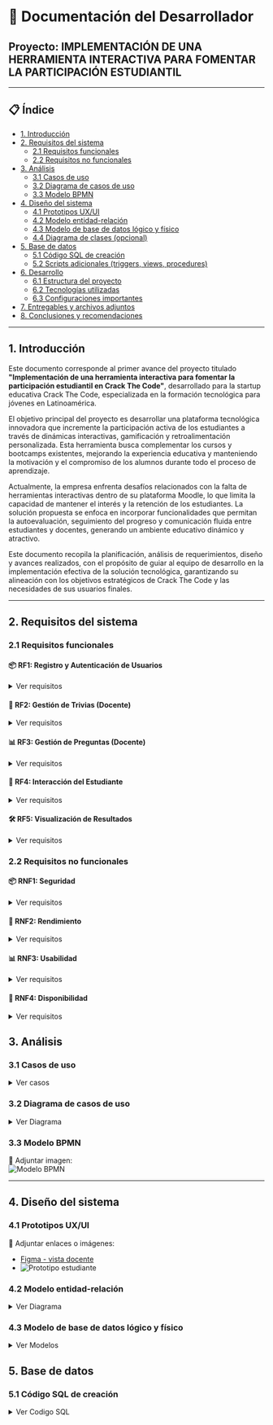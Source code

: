 # 📘 Documentación del Desarrollador  
## Proyecto: IMPLEMENTACIÓN DE UNA HERRAMIENTA INTERACTIVA PARA FOMENTAR LA PARTICIPACIÓN ESTUDIANTIL

---

## 📋 Índice

- [1. Introducción](#1-introducción)
- [2. Requisitos del sistema](#2-requisitos-del-sistema)
  - [2.1 Requisitos funcionales](#21-requisitos-funcionales)
  - [2.2 Requisitos no funcionales](#22-requisitos-no-funcionales)
- [3. Análisis](#3-análisis)
  - [3.1 Casos de uso](#31-casos-de-uso)
  - [3.2 Diagrama de casos de uso](#32-diagrama-de-casos-de-uso)
  - [3.3 Modelo BPMN](#33-modelo-bpmn)
- [4. Diseño del sistema](#4-diseño-del-sistema)
  - [4.1 Prototipos UX/UI](#41-prototipos-uxui)
  - [4.2 Modelo entidad-relación](#42-modelo-entidad-relación)
  - [4.3 Modelo de base de datos lógico y físico](#43-modelo-de-base-de-datos-lógico-y-físico)
  - [4.4 Diagrama de clases (opcional)](#44-diagrama-de-clases-opcional)
- [5. Base de datos](#5-base-de-datos)
  - [5.1 Código SQL de creación](#51-código-sql-de-creación)
  - [5.2 Scripts adicionales (triggers, views, procedures)](#52-scripts-adicionales-triggers-views-procedures)
- [6. Desarrollo](#6-desarrollo)
  - [6.1 Estructura del proyecto](#61-estructura-del-proyecto)
  - [6.2 Tecnologías utilizadas](#62-tecnologías-utilizadas)
  - [6.3 Configuraciones importantes](#63-configuraciones-importantes)
- [7. Entregables y archivos adjuntos](#7-entregables-y-archivos-adjuntos)
- [8. Conclusiones y recomendaciones](#8-conclusiones-y-recomendaciones)

---

## 1. Introducción

Este documento corresponde al primer avance del proyecto titulado **"Implementación de una herramienta interactiva para fomentar la participación estudiantil en Crack The Code"**, desarrollado para la startup educativa Crack The Code, especializada en la formación tecnológica para jóvenes en Latinoamérica.

El objetivo principal del proyecto es desarrollar una plataforma tecnológica innovadora que incremente la participación activa de los estudiantes a través de dinámicas interactivas, gamificación y retroalimentación personalizada. Esta herramienta busca complementar los cursos y bootcamps existentes, mejorando la experiencia educativa y manteniendo la motivación y el compromiso de los alumnos durante todo el proceso de aprendizaje.

Actualmente, la empresa enfrenta desafíos relacionados con la falta de herramientas interactivas dentro de su plataforma Moodle, lo que limita la capacidad de mantener el interés y la retención de los estudiantes. La solución propuesta se enfoca en incorporar funcionalidades que permitan la autoevaluación, seguimiento del progreso y comunicación fluida entre estudiantes y docentes, generando un ambiente educativo dinámico y atractivo.

Este documento recopila la planificación, análisis de requerimientos, diseño y avances realizados, con el propósito de guiar al equipo de desarrollo en la implementación efectiva de la solución tecnológica, garantizando su alineación con los objetivos estratégicos de Crack The Code y las necesidades de sus usuarios finales.


---

## 2. Requisitos del sistema

### 2.1 Requisitos funcionales
#### 📦 RF1: Registro y Autenticación de Usuarios
<details>
  <summary>Ver requisitos</summary>

- RF1.1: El sistema debe permitir el registro de usuarios (docentes y estudiantes) con una dirección de email válida y una contraseña de mínimo 8 caracteres.
- RF1.2: El sistema debe permitir a los usuarios iniciar sesión con email y contraseña registrados.
- RF1.3: El sistema debe permitir la recuperación de contraseña mediante envío de enlace de restablecimiento al correo electrónico del usuario.

</details>

#### 🎯 RF2: Gestión de Trivias (Docente)
<details>
  <summary>Ver requisitos</summary>

- RF2.1: El sistema debe permitir al docente crear una trivia ingresando un título (mínimo 5 caracteres) y una descripción (opcional).
- RF2.2: El sistema debe permitir listar todas las trivias creadas por el docente actual, mostrando al menos título, número de preguntas y fecha de creación.
- RF2.3: El sistema debe permitir editar el título y descripción de una trivia existente.
- RF2.4: El sistema debe permitir eliminar trivias creadas por el docente actual.

</details>

#### 📊 RF3: Gestión de Preguntas (Docente)
<details>
  <summary>Ver requisitos</summary>

- RF3.1: El sistema debe permitir al docente agregar preguntas de opción múltiple a una trivia, especificando el enunciado, al menos 2 opciones, y una opción correcta.
- RF3.2: El sistema debe permitir al docente agregar preguntas de tipo verdadero/falso.
- RF3.3: El sistema debe permitir al docente editar el enunciado, las opciones y la respuesta correcta de una pregunta existente.
- RF3.4: El sistema debe permitir eliminar preguntas de una trivia.

</details>

#### 🧮 RF4: Interacción del Estudiante
<details>
  <summary>Ver requisitos</summary>

- RF4.1: El sistema debe permitir a un estudiante registrado ver la lista de trivias disponibles para su cuenta, incluyendo título y estado (completada/no completada).
- RF4.2: El sistema debe permitir que un estudiante seleccione una trivia y responda todas las preguntas en una sola sesión.
- RF4.3: El sistema debe almacenar el intento del estudiante, incluyendo sus respuestas, la trivia respondida y la fecha del intento.

</details>

#### 🛠️ RF5: Visualización de Resultados
<details>
  <summary>Ver requisitos</summary>

- RF5.1: Al finalizar una trivia, el sistema debe mostrar al estudiante un resumen con su puntaje total (porcentaje de aciertos), número de respuestas correctas/incorrectas y las respuestas correctas de cada pregunta.
- RF5.2: El sistema debe permitir al docente consultar un historial de intentos de cada trivia, filtrando por estudiante y fecha, mostrando para cada intento: nombre del estudiante, fecha del intento y puntaje obtenido.

</details>

### 2.2 Requisitos no funcionales
#### 📦 RNF1: Seguridad
<details>
  <summary>Ver requisitos</summary>

- RNF1.1: Las contraseñas de todos los usuarios deben almacenarse cifradas con el algoritmo BCrypt.
- RNF1.2: El sistema debe implementar protección contra ataques comunes: CSRF, XSS y SQL Injection (verificable mediante pruebas de penetración).
- RNF1.3: Solo los usuarios autenticados pueden acceder a funcionalidades privadas del sistema (verificable mediante pruebas de roles).

</details>

#### 🎯 RNF2: Rendimiento
<details>
  <summary>Ver requisitos</summary>

- RNF2.1: El sistema debe ser capaz de manejar al menos 100 usuarios activos simultáneamente sin pérdida de funcionalidad.
- RNF2.2: El tiempo de carga de una trivia (preguntas + opciones) no debe superar los 2 segundos bajo carga normal (medido con herramientas de pruebas de rendimiento como JMeter o Apache Benchmark).

</details>

#### 📊 RNF3: Usabilidad
<details>
  <summary>Ver requisitos</summary>

- RNF3.1: La interfaz del sistema debe permitir a un usuario nuevo completar el registro y responder una trivia en menos de 5 minutos sin ayuda externa (verificable mediante pruebas de usabilidad).
- RNF3.2: El sistema debe ser accesible desde dispositivos móviles y de escritorio, utilizando diseño responsive (verificable con herramientas como Chrome DevTools)

</details>

#### 🧮 RNF4: Disponibilidad
<details>
  <summary>Ver requisitos</summary>

- RNF4.1: El sistema debe estar disponible al menos el 99% del tiempo mensual (medido por el proveedor de hosting, como Render).
- RNF4.2: El sistema debe mostrar un mensaje de error amigable en caso de fallas de conexión o errores del servidor.

</details>



## 3. Análisis

### 3.1 Casos de uso
<details>
  <summary>Ver casos</summary>

#### Módulo 1 : Autenticación Y Gestión De Usuarios  
**Objetivo:** Permitir el acceso seguro al sistema y la gestión básica de cuentas.

- **CU01 – Registrarse**  
  - **Actor Principal:** Docente / Estudiante / Administrador  
  - **Precondiciones:** El usuario no debe estar registrado.  
  - **Flujo Principal:**  
    1. Accede al formulario de registro.  
    2. Ingresa nombre, correo, contraseña y rol.  
    3. El sistema valida que el correo no esté registrado.  
    4. El sistema cifra la contraseña (BCrypt) y registra al usuario.  
    5. Se redirige al login.  
  - **Flujos Alternativos:**  
    3a. Si el correo ya existe, se muestra un mensaje de error.  
  - **Postcondiciones:** La cuenta se crea y el usuario puede iniciar sesión.

- **CU02 – Iniciar sesión**  
  - **Actor Principal:** Todos los usuarios  
  - **Precondiciones:** El usuario debe estar registrado.  
  - **Flujo Principal:**  
    1. Accede al login.  
    2. Ingresa correo y contraseña.  
    3. El sistema valida credenciales y redirige según el rol.  
  - **Flujos Alternativos:**  
    3a. Si las credenciales no coinciden, muestra error.  
  - **Postcondiciones:** Acceso concedido al sistema.

- **CU03 – Cerrar sesión**  
  - **Actor Principal:** Todos los usuarios  
  - **Precondiciones:** Usuario autenticado.  
  - **Flujo Principal:**  
    1. Clic en “Cerrar sesión”.  
    2. El sistema invalida la sesión.  
    3. Redirige al login.  
  - **Postcondiciones:** Sesión cerrada correctamente.

- **CU04 – Recuperar contraseña**  
  - **Actor Principal:** Todos los usuarios  
  - **Precondiciones:** Correo registrado.  
  - **Flujo Principal:**  
    1. Accede a "¿Olvidaste tu contraseña?".  
    2. Ingresa su correo.  
    3. El sistema envía enlace de recuperación.  
    4. Define una nueva contraseña.  
  - **Flujos Alternativos:**  
    2a. Si el correo no está registrado, se muestra error.  
  - **Postcondiciones:** Contraseña actualizada.

---

#### Módulo 2 : Gestión de Trivias (Docente)  
**Objetivo:** Permitir al docente crear, administrar y editar trivias educativas.

- **CU05 – Ver Dashboard de trivias propias**  
  - **Actor Principal:** Docente  
  - **Precondiciones:** Autenticado como docente.  
  - **Flujo Principal:**  
    1. Accede al panel de trivias.  
    2. El sistema muestra sus trivias activas.  
  - **Flujos Alternativos:**  
    Si no hay trivias, se muestra un mensaje vacío.  
  - **Postcondiciones:** Trivias listadas en el panel.

- **CU06 – Crear nueva trivia**  
  - **Actor Principal:** Docente  
  - **Precondiciones:** Sesión activa.  
  - **Flujo Principal:**  
    1. Accede a “Crear trivia”.  
    2. Llena título, descripción y tiempo.  
    3. El sistema guarda la trivia.  
  - **Flujos Alternativos:**  
    Si falta un campo obligatorio, muestra error.  
  - **Postcondiciones:** Trivia registrada.

- **CU07 – Ver listado de preguntas de una trivia**  
  - **Actor Principal:** Docente  
  - **Precondiciones:** Trivia existente.  
  - **Flujo Principal:**  
    1. Entra al detalle de la trivia.  
    2. Se listan las preguntas asociadas.  
  - **Postcondiciones:** Visualiza las preguntas de esa trivia.

- **CU08 – Agregar pregunta a trivia**  
  - **Actor Principal:** Docente  
  - **Precondiciones:** Trivia existente.  
  - **Flujo Principal:**  
    1. Clic en “Agregar pregunta”.  
    2. Define tipo, enunciado, opciones, respuesta correcta.  
    3. El sistema guarda la pregunta.  
  - **Flujos Alternativos:**  
    Si no hay respuesta marcada, muestra advertencia.  
  - **Postcondiciones:** Pregunta añadida.

- **CU09 – Editar trivia existente**  
  - **Actor Principal:** Docente  
  - **Precondiciones:** Trivia creada por el docente.  
  - **Flujo Principal:**  
    1. Accede a trivia.  
    2. Modifica campos.  
    3. Guarda cambios.  
  - **Postcondiciones:** Trivia actualizada.

- **CU10 – Eliminar trivia**  
  - **Actor Principal:** Docente  
  - **Precondiciones:** Ser propietario de la trivia.  
  - **Flujo Principal:**  
    1. Clic en “Eliminar trivia”.  
    2. Confirma la acción.  
    3. El sistema borra la trivia y preguntas asociadas.  
  - **Postcondiciones:** Trivia eliminada.

- **CU11 – Editar pregunta existente**  
  - **Actor Principal:** Docente  
  - **Precondiciones:** Pregunta ya registrada.  
  - **Flujo Principal:**  
    1. Accede a la pregunta.  
    2. Edita el enunciado, tipo u opciones.  
    3. Guarda cambios.  
  - **Postcondiciones:** Pregunta modificada.

- **CU12 – Eliminar pregunta**  
  - **Actor Principal:** Docente  
  - **Precondiciones:** Pregunta existente.  
  - **Flujo Principal:**  
    1. Elige la pregunta.  
    2. Confirma eliminación.  
    3. El sistema la elimina.  
  - **Postcondiciones:** Pregunta removida.

---

#### Módulo 3 : Evaluación y Resultados (Docente)  
**Objetivo:** Brindar herramientas al docente para el seguimiento del desempeño estudiantil.

- **CU13 – Ver resultados de los estudiantes**  
  - **Actor Principal:** Docente  
  - **Precondiciones:** Estudiantes han respondido a la trivia.  
  - **Flujo Principal:**  
    1. Accede a “Ver resultados”.  
    2. El sistema muestra lista con nombres, puntajes, fechas.  
  - **Postcondiciones:** Resultados visibles.

- **CU14 – Ver detalle de respuestas por estudiante**  
  - **Actor Principal:** Docente  
  - **Precondiciones:** Al menos un intento registrado.  
  - **Flujo Principal:**  
    1. Selecciona a un estudiante.  
    2. Se muestran sus respuestas por pregunta.  
  - **Postcondiciones:** Docente accede a análisis individual.

---

#### Módulo 4 : Participación Estudiantil  
**Objetivo:** Facilitar a los estudiantes el acceso y resolución de trivias asignadas.

- **CU15 – Ver lista de trivias disponibles**  
  - **Actor Principal:** Estudiante  
  - **Precondiciones:** Sesión activa.  
  - **Flujo Principal:**  
    1. Accede a la sección “Mis trivias”.  
    2. Se muestran trivias habilitadas.  
  - **Postcondiciones:** Estudiante conoce sus trivias pendientes.

- **CU16 – Iniciar trivia asignada**  
  - **Actor Principal:** Estudiante  
  - **Precondiciones:** Trivia disponible y no respondida.  
  - **Flujo Principal:**  
    1. Selecciona trivia.  
    2. Se muestra introducción o instrucciones.  
    3. Inicia la trivia.  
  - **Postcondiciones:** Sesión de trivia en progreso.

- **CU17 – Responder preguntas de trivia**  
  - **Actor Principal:** Estudiante  
  - **Precondiciones:** Trivia iniciada.  
  - **Flujo Principal:**  
    1. Lee pregunta.  
    2. Selecciona respuesta.  
    3. Clic en siguiente.  
  - **Flujos Alternativos:**  
    Si no responde, sistema no deja avanzar.  
  - **Postcondiciones:** Respuestas guardadas temporalmente.

- **CU18 – Finalizar trivia y enviar respuestas**  
  - **Actor Principal:** Estudiante  
  - **Precondiciones:** Trivia en progreso.  
  - **Flujo Principal:**  
    1. Clic en “Finalizar trivia”.  
    2. El sistema registra intento, puntaje y tiempo.  
  - **Postcondiciones:** Trivia finalizada.

- **CU19 – Ver resultados (puntaje y feedback)**  
  - **Actor Principal:** Estudiante  
  - **Precondiciones:** Trivia finalizada.  
  - **Flujo Principal:**  
    1. El sistema muestra resultados automáticamente.  
    2. Se ve puntaje, preguntas correctas e incorrectas.  
  - **Postcondiciones:** Feedback completo al estudiante.

---

#### Módulo 5 : Administración y Monitoreo del Sistema  
**Objetivo:** Supervisar la actividad del sistema, usuarios y métricas clave.

- **CU20 – Ver listado general de usuarios**  
  - **Actor Principal:** Administrador  
  - **Precondiciones:** Acceso administrativo.  
  - **Flujo Principal:**  
    1. Accede al módulo de usuarios.  
    2. Se muestra lista completa con datos y rol.  
  - **Postcondiciones:** Lista visible para gestión.

- **CU21 – Deshabilitar cuenta de usuario**  
  - **Actor Principal:** Administrador  
  - **Precondiciones:** Usuario seleccionado.  
  - **Flujo Principal:**  
    1. Clic en deshabilitar.  
    2. Confirma la acción.  
    3. El sistema cambia el estado a “inactivo”.  
  - **Postcondiciones:** Usuario bloqueado.

- **CU22 – Gestionar reportes y sesiones**  
  - **Actor Principal:** Administrador  
  - **Precondiciones:** Acceso al panel de reportes.  
  - **Flujo Principal:**  
    1. Accede a “Reportes”.  
    2. Filtra por fechas, rol u otra variable.  
    3. Visualiza gráficos y estadísticas.  
    4. Exporta si lo desea.  
  - **Postcondiciones:** Informes generados para análisis.

</details>


### 3.2 Diagrama de casos de uso  

<details>
  <summary>Ver Diagrama</summary>
 
![Diagrama de casos de uso](./imagenes/Diagrama_de_Casos_de_uso.png)

 </details>

### 3.3 Modelo BPMN  
📎 Adjuntar imagen:  
![Modelo BPMN](./imagenes/modelo_bpmn.png)

---

## 4. Diseño del sistema

### 4.1 Prototipos UX/UI  
📎 Adjuntar enlaces o imágenes:  
- [Figma - vista docente](https://www.figma.com/...)  
- ![Prototipo estudiante](./imagenes/prototipo_estudiante.png)

### 4.2 Modelo entidad-relación  

<details>
  <summary>Ver Diagrama</summary>

![Modelo ER](./imagenes/modeloER.png)

 </details>

### 4.3 Modelo de base de datos lógico y físico  

<details>
  <summary>Ver Modelos</summary>

- [📄 Modelo lógico](./imagenes/modeloLogico.png)  
- [📄 Modelo físico](./imagenes/modeloFisico.png)

</details>


## 5. Base de datos

### 5.1 Código SQL de creación  

<details>
  <summary>Ver Codigo SQL</summary>

```sql
-- Tabla general usuarios
CREATE TABLE usuarios (
    id BIGINT AUTO_INCREMENT PRIMARY KEY,
    nombre VARCHAR(45) NOT NULL,
    email VARCHAR(45) NOT NULL UNIQUE,
    contraseña VARCHAR(255) NOT NULL, -- almacenar hash seguro
    rol ENUM('estudiante', 'docente', 'administrador') NOT NULL,
    estado ENUM('activo', 'inactivo') NOT NULL DEFAULT 'activo',
    fecha_creacion TIMESTAMP DEFAULT CURRENT_TIMESTAMP
);

-- Tabla estudiantes (subtipo de usuarios)
CREATE TABLE estudiantes (
    id BIGINT PRIMARY KEY,
    matricula VARCHAR(20) UNIQUE,
    programa_estudio VARCHAR(100),
    semestre INT,
    FOREIGN KEY (id) REFERENCES usuarios(id) ON DELETE CASCADE
);

-- Tabla docentes (subtipo de usuarios)
CREATE TABLE docentes (
    id BIGINT PRIMARY KEY,
    codigo_docente VARCHAR(20) UNIQUE,
    departamento VARCHAR(100),
    titulo_academico VARCHAR(100),
    FOREIGN KEY (id) REFERENCES usuarios(id) ON DELETE CASCADE
);

-- Tabla administradores (subtipo de usuarios)
CREATE TABLE administradores (
    id BIGINT PRIMARY KEY,
    nivel_acceso VARCHAR(50),
    descripcion TEXT,
    FOREIGN KEY (id) REFERENCES usuarios(id) ON DELETE CASCADE
);

-- Tabla trivias
CREATE TABLE trivias (
    id BIGINT AUTO_INCREMENT PRIMARY KEY,
    titulo VARCHAR(45) NOT NULL,
    descripcion TEXT,
    fecha_creacion DATE NOT NULL,
    tiempo_limite INT NOT NULL,
    docente_id BIGINT NOT NULL,
    FOREIGN KEY (docente_id) REFERENCES docentes(id) ON DELETE CASCADE
);

-- Tabla preguntas
CREATE TABLE preguntas (
    id BIGINT AUTO_INCREMENT PRIMARY KEY,
    enunciado TEXT NOT NULL,
    tipo ENUM('opcion_multiple', 'verdadero_falso', 'respuesta_corta') NOT NULL,
    opciones JSON,
    respuesta_correcta TEXT NOT NULL,
    trivia_id BIGINT NOT NULL,
    FOREIGN KEY (trivia_id) REFERENCES trivias(id) ON DELETE CASCADE
);

-- Tabla intentos
CREATE TABLE intentos (
    id BIGINT AUTO_INCREMENT PRIMARY KEY,
    fecha DATETIME NOT NULL DEFAULT CURRENT_TIMESTAMP,
    puntaje DECIMAL(5,2),
    estudiante_id BIGINT NOT NULL,
    trivia_id BIGINT NOT NULL,
    FOREIGN KEY (estudiante_id) REFERENCES estudiantes(id) ON DELETE CASCADE,
    FOREIGN KEY (trivia_id) REFERENCES trivias(id) ON DELETE CASCADE
);

-- Tabla respuestas_estudiantes
CREATE TABLE respuestas_estudiantes (
    id BIGINT AUTO_INCREMENT PRIMARY KEY,
    respuesta TEXT NOT NULL,
    es_correcta BOOLEAN NOT NULL,
    intento_id BIGINT NOT NULL,
    pregunta_id BIGINT NOT NULL,
    FOREIGN KEY (intento_id) REFERENCES intentos(id) ON DELETE CASCADE,
    FOREIGN KEY (pregunta_id) REFERENCES preguntas(id) ON DELETE CASCADE
);

</details>
